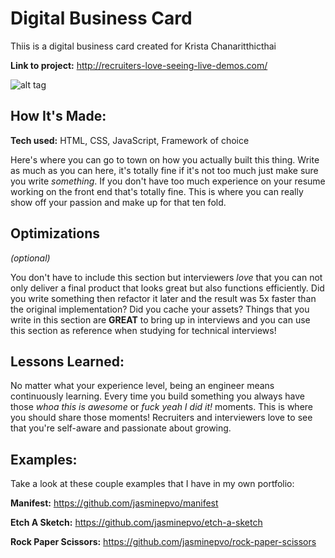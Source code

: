 # Digital Business Card

Thiis is a digital business card created for Krista Chanaritthicthai

**Link to project:** http://recruiters-love-seeing-live-demos.com/

![alt tag](http://placecorgi.com/1200/650)

## How It's Made:

**Tech used:** HTML, CSS, JavaScript, Framework of choice

Here's where you can go to town on how you actually built this thing. Write as much as you can here, it's totally fine if it's not too much just make sure you write *something*. If you don't have too much experience on your resume working on the front end that's totally fine. This is where you can really show off your passion and make up for that ten fold.

## Optimizations
*(optional)*

You don't have to include this section but interviewers *love* that you can not only deliver a final product that looks great but also functions efficiently. Did you write something then refactor it later and the result was 5x faster than the original implementation? Did you cache your assets? Things that you write in this section are **GREAT** to bring up in interviews and you can use this section as reference when studying for technical interviews!

## Lessons Learned:

No matter what your experience level, being an engineer means continuously learning. Every time you build something you always have those *whoa this is awesome* or *fuck yeah I did it!* moments. This is where you should share those moments! Recruiters and interviewers love to see that you're self-aware and passionate about growing.

## Examples:
Take a look at these couple examples that I have in my own portfolio:

**Manifest:** https://github.com/jasminepvo/manifest

**Etch A Sketch:** https://github.com/jasminepvo/etch-a-sketch

**Rock Paper Scissors:** https://github.com/jasminepvo/rock-paper-scissors


